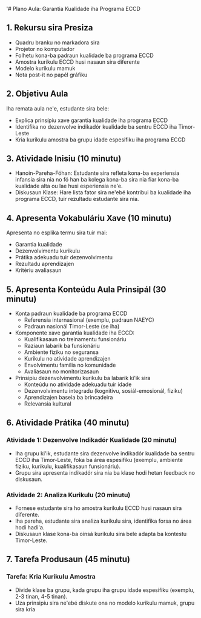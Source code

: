 '# Plano Aula: Garantia Kualidade iha Programa ECCD

## 1. Rekursu sira Presiza

- Quadru branku no markadora sira
- Projetor no komputador
- Folhetu kona-ba padraun kualidade ba programa ECCD
- Amostra kurikulu ECCD husi nasaun sira diferente
- Modelo kurikulu mamuk
- Nota post-it no papél gráfiku

## 2. Objetivu Aula

Iha remata aula ne'e, estudante sira bele:
- Explica prinsípiu xave garantia kualidade iha programa ECCD
- Identifika no dezenvolve indikadór kualidade ba sentru ECCD iha Timor-Leste
- Kria kurikulu amostra ba grupu idade espesifiku iha programa ECCD

## 3. Atividade Inisiu (10 minutu)

- Hanoin-Pareha-Fóhan: Estudante sira refleta kona-ba experiensia infansia sira nia no fó han ba kolega kona-ba sira nia fiar kona-ba kualidade alta ou lae husi esperiensia ne'e.
- Diskusaun Klase: Hare lista fator sira ne'ebé kontribui ba kualidade iha programa ECCD, tuir rezultadu estudante sira nia.

## 4. Apresenta Vokabuláriu Xave (10 minutu)

Apresenta no esplika termu sira tuir mai:
- Garantia kualidade
- Dezenvolvimentu kurikulu
- Prátika adekuadu tuir dezenvolvimentu
- Rezultadu aprendizajen
- Kritériu avaliasaun

## 5. Apresenta Konteúdu Aula Prinsipál (30 minutu)

- Konta padraun kualidade ba programa ECCD
  * Referensia internasional (exemplu, padraun NAEYC)
  * Padraun nasionál Timor-Leste (se iha)
- Komponente xave garantia kualidade iha ECCD:
  * Kualifikasaun no treinamentu funsionáriu
  * Raziaun labarik ba funsionáriu
  * Ambiente fiziku no seguransa
  * Kurikulu no atividade aprendizajen
  * Envolvimentu família no komunidade
  * Avaliasaun no monitorizasaun
- Prinsipiu dezenvolvimentu kurikulu ba labarik ki'ik sira
  * Konteúdu no atividade adekuadu tuir idade
  * Dezenvolvimentu integradu (kognitivu, sosiál-emosionál, fiziku)
  * Aprendizajen baseia ba brincadeira
  * Relevansia kultural

## 6. Atividade Prátika (40 minutu)

### Atividade 1: Dezenvolve Indikadór Kualidade (20 minutu)
- Iha grupu ki'ik, estudante sira dezenvolve indikadór kualidade ba sentru ECCD iha Timor-Leste, foka ba área espesifiku (exemplu, ambiente fiziku, kurikulu, kualifikasaun funsionáriu).
- Grupu sira apresenta indikadór sira nia ba klase hodi hetan feedback no diskusaun.

### Atividade 2: Analiza Kurikulu (20 minutu)
- Fornese estudante sira ho amostra kurikulu ECCD husi nasaun sira diferente.
- Iha pareha, estudante sira analiza kurikulu sira, identifika forsa no área hodi hadi'a.
- Diskusaun klase kona-ba oinsá kurikulu sira bele adapta ba kontestu Timor-Leste.

## 7. Tarefa Produsaun (45 minutu)

### Tarefa: Kria Kurikulu Amostra
- Divide klase ba grupu, kada grupu iha grupu idade espesifiku (exemplu, 2-3 tinan, 4-5 tinan).
- Uza prinsipiu sira ne'ebé diskute ona no modelo kurikulu mamuk, grupu sira kria